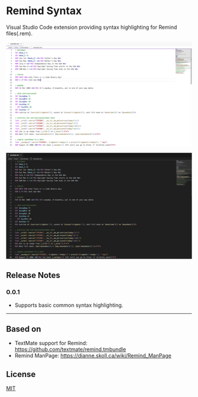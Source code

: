 # Remind Syntax

Visual Studio Code extension providing syntax highlighting for Remind files(.rem).

![Light Theme Example](https://github.com/5macro/vscode-remind-syntax/blob/main/assets/light-theme-screenshot.png?raw=true)

![Dark Theme Example](https://github.com/5macro/vscode-remind-syntax/blob/main/assets/dark-theme-screenshot.png?raw=true)

## Release Notes

### 0.0.1

- Supports basic common syntax highlighting.

---

## Based on

- TextMate support for Remind: https://github.com/textmate/remind.tmbundle
- Remind ManPage: https://dianne.skoll.ca/wiki/Remind_ManPage

## License

[MIT](LICENSE)
